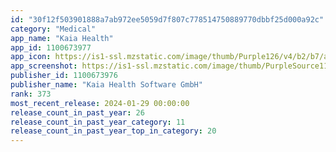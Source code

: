 ```yaml
---
id: "30f12f503901888a7ab972ee5059d7f807c778514750889770dbbf25d000a92c"
category: "Medical"
app_name: "Kaia Health"
app_id: 1100673977
app_icon: https://is1-ssl.mzstatic.com/image/thumb/Purple126/v4/b2/b7/a4/b2b7a45e-0c16-1321-5bcc-ab4106531e84/AppIcon-1x_U007emarketing-0-7-0-85-220.png/1024x1024bb.png
app_screenshot: https://is1-ssl.mzstatic.com/image/thumb/PurpleSource112/v4/f4/a8/6d/f4a86d74-bf89-e15e-cadd-687a2413b998/723cfc2c-e18b-4a92-aae5-263e751debca_6.5_1242x2688_01.jpg/1242x2688bb.png
publisher_id: 1100673976
publisher_name: "Kaia Health Software GmbH"
rank: 373
most_recent_release: 2024-01-29 00:00:00
release_count_in_past_year: 26
release_count_in_past_year_category: 11
release_count_in_past_year_top_in_category: 20
---
```


